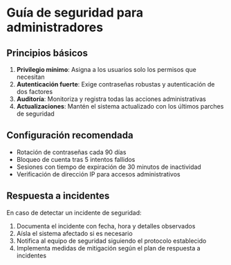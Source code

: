 
# Guía de seguridad para administradores

## Principios básicos

1. **Privilegio mínimo**: Asigna a los usuarios solo los permisos que necesitan
2. **Autenticación fuerte**: Exige contraseñas robustas y autenticación de dos factores
3. **Auditoría**: Monitoriza y registra todas las acciones administrativas
4. **Actualizaciones**: Mantén el sistema actualizado con los últimos parches de seguridad

## Configuración recomendada

- Rotación de contraseñas cada 90 días
- Bloqueo de cuenta tras 5 intentos fallidos
- Sesiones con tiempo de expiración de 30 minutos de inactividad
- Verificación de dirección IP para accesos administrativos

## Respuesta a incidentes

En caso de detectar un incidente de seguridad:

1. Documenta el incidente con fecha, hora y detalles observados
2. Aísla el sistema afectado si es necesario
3. Notifica al equipo de seguridad siguiendo el protocolo establecido
4. Implementa medidas de mitigación según el plan de respuesta a incidentes
